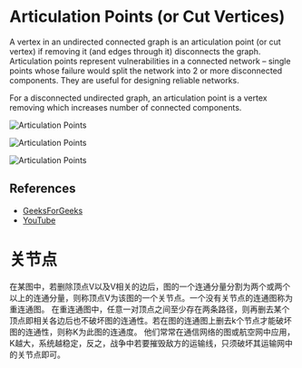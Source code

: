 # Articulation Points (or Cut Vertices)

A vertex in an undirected connected graph is an articulation point
(or cut vertex) if removing it (and edges through it) disconnects 
the graph. Articulation points represent vulnerabilities in a 
connected network – single points whose failure would split the 
network into 2 or more disconnected components. They are useful for 
designing reliable networks.

For a disconnected undirected graph, an articulation point is a 
vertex removing which increases number of connected components.

![Articulation Points](https://www.geeksforgeeks.org/wp-content/uploads/ArticulationPoints.png)

![Articulation Points](https://www.geeksforgeeks.org/wp-content/uploads/ArticulationPoints1.png)

![Articulation Points](https://www.geeksforgeeks.org/wp-content/uploads/ArticulationPoints21.png)

## References

- [GeeksForGeeks](https://www.geeksforgeeks.org/articulation-points-or-cut-vertices-in-a-graph/)
- [YouTube](https://www.youtube.com/watch?v=2kREIkF9UAs&list=PLLXdhg_r2hKA7DPDsunoDZ-Z769jWn4R8)

# 关节点

在某图中，若删除顶点V以及V相关的边后，图的一个连通分量分割为两个或两个以上的连通分量，则称顶点V为该图的一个关节点。一个没有关节点的连通图称为重连通图。
在重连通图中，任意一对顶点之间至少存在两条路径，则再删去某个顶点即相关各边后也不破坏图的连通性。若在图的连通图上删去k个节点才能破坏图的连通性，则称K为此图的连通度。
他们常常在通信网络的图或航空网中应用，K越大，系统越稳定，反之，战争中若要摧毁敌方的运输线，只须破坏其运输网中的关节点即可。